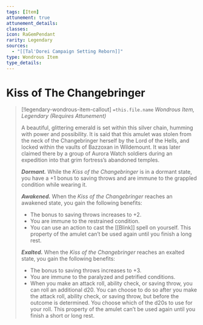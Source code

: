```yaml
---
tags: [Item]
attunement: true
attunement_details: 
classes: 
icon: RaGemPendant
rarity: Legendary
sources:
  - "[[Tal'Dorei Campaign Setting Reborn]]"
type: Wondrous Item
type_details: 
---
```

# Kiss of The Changebringer
>[!legendary-wondrous-item-callout] `=this.file.name`
>*Wondrous Item, Legendary (Requires Attunement)*
>
>A beautiful, glittering emerald is set within this silver chain, humming with power and possibility. It is said that this amulet was stolen from the neck of the Changebringer herself by the Lord of the Hells, and locked within the vaults of Bazzoxan in Wildemount. It was later claimed there by a group of Aurora Watch soldiers during an expedition into that grim fortress’s abandoned temples.
>
>***Dormant.*** While the *Kiss of the Changebringer* is in a dormant state, you have a +1 bonus to saving throws and are immune to the grappled condition while wearing it.
>
>***Awakened.*** When the *Kiss of the Changebringer* reaches an awakened state, you gain the following benefits:
>
>* The bonus to saving throws increases to +2.
>* You are immune to the restrained condition.
>* You can use an action to cast the [[Blink]] spell on yourself. This property of the amulet can’t be used again until you finish a long rest.
>
>***Exalted.*** When the *Kiss of the Changebringer* reaches an exalted state, you gain the following benefits:
>
>* The bonus to saving throws increases to +3.
>* You are immune to the paralyzed and petrified conditions.
>* When you make an attack roll, ability check, or saving throw, you can roll an additional d20. You can choose to do so after you make the attack roll, ability check, or saving throw, but before the outcome is determined. You choose which of the d20s to use for your roll. This property of the amulet can’t be used again until you finish a short or long rest.
>
>
